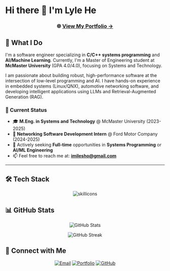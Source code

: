 # Hi there 👋 I'm Lyle He

<div align="center">

### 🌐 [**View My Portfolio →**](https://yuanlai-portfolio.pages.dev)

</div>

## 🚀 What I Do

I'm a software engineer specializing in **C/C++ systems programming** and **AI/Machine Learning**. Currently, I'm a Master of Engineering student at **McMaster University** (GPA 4.0/4.0), focusing on Systems and Technology.

I am passionate about building robust, high-performance software at the intersection of low-level programming and AI. I have hands-on experience in embedded systems (Linux/QNX), automotive networking software, and developing intelligent applications using LLMs and Retrieval-Augmented Generation (RAG).

### 🎯 Current Status

- 🎓 **M.Eng. in Systems and Technology** @ McMaster University (2023-2025)
- 💼 **Networking Software Development Intern** @ Ford Motor Company (2024-2025)
- 🚀 Actively seeking **Full-time** opportunities in **Systems Programming** or **AI/ML Engineering**
- 📫 Feel free to reach me at: **imilesho@gmail.com**

---

## 🛠️ Tech Stack

<div align="center">

![skillicons](https://skillicons.dev/icons?i=c,cpp,linux,python,pytorch,swift,nextjs,react,typescript,tailwind,fastapi,aws,docker,firebase,postgres)

</div>

## 📊 GitHub Stats

<div align="center">

![GitHub Stats](https://github-readme-stats.vercel.app/api?username=iMilesHo&show_icons=true&theme=default&hide_border=true&count_private=true)

![GitHub Streak](https://github-readme-streak-stats.herokuapp.com/?user=iMilesHo&theme=default&hide_border=true)

</div>

## 🔗 Connect with Me

<div align="center">

[![Email](https://img.shields.io/badge/Email-imilesho@gmail.com-red?style=for-the-badge&logo=gmail&logoColor=white)](mailto:imilesho@gmail.com)
[![Portfolio](https://img.shields.io/badge/Portfolio-Visit%20Site-blue?style=for-the-badge&logo=internet-explorer&logoColor=white)](https://yuanlai-portfolio.pages.dev)
[![GitHub](https://img.shields.io/badge/GitHub-iMilesHo-black?style=for-the-badge&logo=github&logoColor=white)](https://github.com/iMilesHo)

</div>

<!-- Links -->

[e-mail]: mailto:imilesho@gmail.com
[github]: https://github.com/iMilesHo
